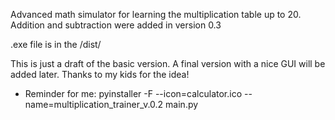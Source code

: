 Advanced math simulator for learning the multiplication table up to 20.
Addition and subtraction were added in version 0.3

.exe file is in the /dist/

This is just a draft of the basic version. A final version with a nice GUI will be added later.
Thanks to my kids for the idea!


* Reminder for me: pyinstaller -F --icon=calculator.ico --name=multiplication_trainer_v.0.2 main.py
